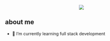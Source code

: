 
<div style="text-align:center"><img src="https://github.com/yehudav/yehudav/blob/main/hello%20there.gif"></div>

## about me
- 🌱 I’m currently learning full stack development

